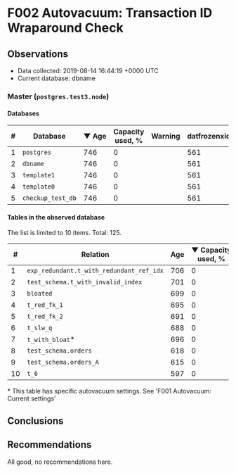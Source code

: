 # F002 Autovacuum: Transaction ID Wraparound Check #

## Observations ##
- Data collected: 2019-08-14 16:44:19 +0000 UTC
- Current database: dbname




### Master (`postgres.test3.node`) ###


#### Databases ####


| \# | Database | &#9660;&nbsp;Age | Capacity used, % | Warning | datfrozenxid |
|--|--------|-----|------------------|---------|--------------|
| 1 |`postgres`|746 |0 |  |561 |
| 2 |`dbname`|746 |0 |  |561 |
| 3 |`template1`|746 |0 |  |561 |
| 4 |`template0`|746 |0 |  |561 |
| 5 |`checkup_test_db`|746 |0 |  |561 |


#### Tables in the observed database ####
The list is limited to 10 items. Total: 125.

| \# | Relation | Age | &#9660;&nbsp;Capacity used, % | Warning |rel_relfrozenxid | toast_relfrozenxid |
|---|-------|-----|------------------|---------|-----------------|--------------------|
| 1 |`exp_redundant.t_with_redundant_ref_idx` |706 |0 |  |601 |0 |
| 2 |`test_schema.t_with_invalid_index` |701 |0 |  |606 |0 |
| 3 |`bloated` |699 |0 |  |608 |0 |
| 4 |`t_red_fk_1` |695 |0 |  |612 |0 |
| 5 |`t_red_fk_2` |691 |0 |  |616 |0 |
| 6 |`t_slw_q` |688 |0 |  |619 |0 |
| 7 |`t_with_bloat`\* |696 |0 |  |611 |0 |
| 8 |`test_schema.orders` |618 |0 |  |689 |0 |
| 9 |`test_schema.orders_A` |615 |0 |  |692 |0 |
| 10 |`t_6` |597 |0 |  |710 |0 |


\* This table has specific autovacuum settings. See 'F001 Autovacuum: Current settings'


## Conclusions ##
 


## Recommendations ##
  All good, no recommendations here.
 

